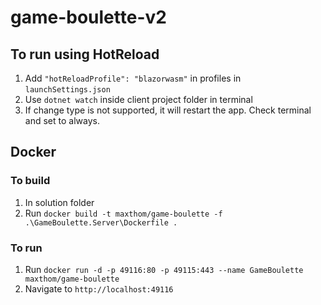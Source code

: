 # game-boulette-v2

## To run using HotReload
1. Add ```"hotReloadProfile": "blazorwasm"``` in profiles in ```launchSettings.json```
2. Use ```dotnet watch``` inside client project folder in terminal
3. If change type is not supported, it will restart the app. Check terminal and set to always.

## Docker
### To build
1. In solution folder
2. Run ```docker build -t maxthom/game-boulette -f .\GameBoulette.Server\Dockerfile .```

### To run
1. Run ```docker run -d -p 49116:80 -p 49115:443 --name GameBoulette maxthom/game-boulette```
2. Navigate to ```http://localhost:49116```